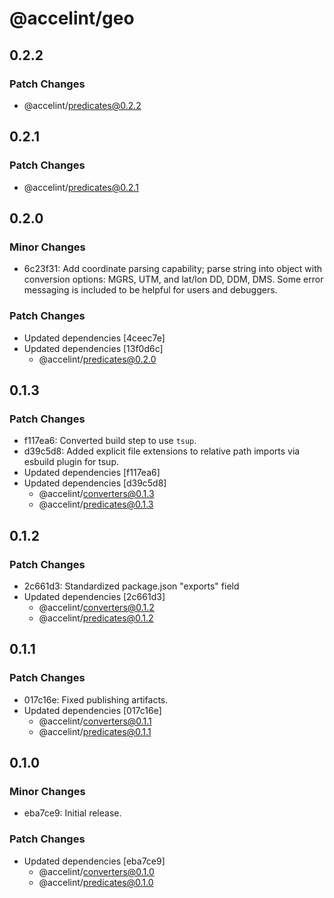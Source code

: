 # @accelint/geo

## 0.2.2

### Patch Changes

- @accelint/predicates@0.2.2

## 0.2.1

### Patch Changes

- @accelint/predicates@0.2.1

## 0.2.0

### Minor Changes

- 6c23f31: Add coordinate parsing capability; parse string into object with conversion
  options: MGRS, UTM, and lat/lon DD, DDM, DMS. Some error messaging is included
  to be helpful for users and debuggers.

### Patch Changes

- Updated dependencies [4ceec7e]
- Updated dependencies [13f0d6c]
  - @accelint/predicates@0.2.0

## 0.1.3

### Patch Changes

- f117ea6: Converted build step to use `tsup`.
- d39c5d8: Added explicit file extensions to relative path imports via esbuild plugin for tsup.
- Updated dependencies [f117ea6]
- Updated dependencies [d39c5d8]
  - @accelint/converters@0.1.3
  - @accelint/predicates@0.1.3

## 0.1.2

### Patch Changes

- 2c661d3: Standardized package.json "exports" field
- Updated dependencies [2c661d3]
  - @accelint/converters@0.1.2
  - @accelint/predicates@0.1.2

## 0.1.1

### Patch Changes

- 017c16e: Fixed publishing artifacts.
- Updated dependencies [017c16e]
  - @accelint/converters@0.1.1
  - @accelint/predicates@0.1.1

## 0.1.0

### Minor Changes

- eba7ce9: Initial release.

### Patch Changes

- Updated dependencies [eba7ce9]
  - @accelint/converters@0.1.0
  - @accelint/predicates@0.1.0
